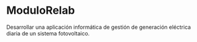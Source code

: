 # ModuloRelab
Desarrollar una aplicación informática de gestión de generación eléctrica diaria de un sistema fotovoltaico.
